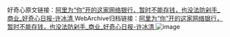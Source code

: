 好奇心原文链接：[阿里为“你”开的这家网络银行，暂时不能存钱，也没法防剁手_商业_好奇心日报-许冰清 ](https://www.qdaily.com/articles/11383.html)
WebArchive归档链接：[阿里为“你”开的这家网络银行，暂时不能存钱，也没法防剁手_商业_好奇心日报-许冰清 ](http://web.archive.org/web/20190623164431/https://www.qdaily.com/articles/11383.html)
![image](http://ww3.sinaimg.cn/large/007d5XDply1g3wguxzjyoj30u05i5qv5)